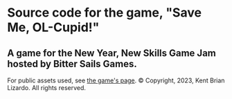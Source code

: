 # Source code for the game, "Save Me, OL-Cupid!"
## A game for the New Year, New Skills Game Jam hosted by Bitter Sails Games.
For public assets used, see [the game's page](https://gamesbykent.itch.io/ol-cupid).
© Copyright, 2023, Kent Brian Lizardo. All rights reserved.
